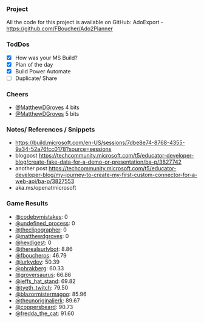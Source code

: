 
### Project

All the code for this project is available on GitHub: AdoExport - https://github.com/FBoucher/Ado2Planner

### TodDos

- [X] How was your MS Build?
- [X] Plan of the day
- [X] Build Power Automate
- [ ] Duplicate/ Share

### Cheers

- [@MatthewDGroves](https://www.twitch.tv/MatthewDGroves)  4 bits
- [@MatthewDGroves](https://www.twitch.tv/MatthewDGroves)  5 bits

### Notes/ References / Snippets

- https://build.microsoft.com/en-US/sessions/7dbe8e74-8768-4355-9a34-52a76fcc0178?source=sessions
- blogpost https://techcommunity.microsoft.com/t5/educator-developer-blog/create-fake-data-for-a-demo-or-presentation/ba-p/3827742
- another post https://techcommunity.microsoft.com/t5/educator-developer-blog/my-journey-to-create-my-first-custom-connector-for-a-web-api/ba-p/3827553
- aka.ms/openatmicrosoft


### Game Results

- [@codebymistakes](https://www.twitch.tv/codebymistakes): 0
- [@undefined_process](https://www.twitch.tv/undefined_process): 0
- [@theclipographer](https://www.twitch.tv/theclipographer): 0
- [@matthewdgroves](https://www.twitch.tv/matthewdgroves): 0
- [@hexdigest](https://www.twitch.tv/hexdigest): 0
- [@therealsurlybot](https://www.twitch.tv/therealsurlybot): 8.86
- [@fboucheros](https://www.twitch.tv/fboucheros): 46.79
- [@lurkydev](https://www.twitch.tv/lurkydev): 50.39
- [@phrakberg](https://www.twitch.tv/phrakberg): 60.33
- [@groversaurus](https://www.twitch.tv/groversaurus): 66.86
- [@jeffs_hat_stand](https://www.twitch.tv/jeffs_hat_stand): 69.82
- [@tyeth_twitch](https://www.twitch.tv/tyeth_twitch): 79.50
- [@blazormistermagoo](https://www.twitch.tv/blazormistermagoo): 85.96
- [@theunoriginaljerk](https://www.twitch.tv/theunoriginaljerk): 89.67
- [@coppersbeard](https://www.twitch.tv/coppersbeard): 90.73
- [@fredda_the_cat](https://www.twitch.tv/fredda_the_cat): 91.60

